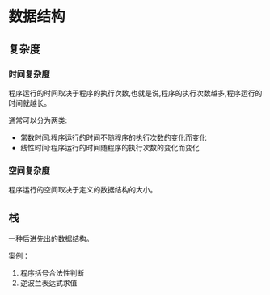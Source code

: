 # 数据结构

## 复杂度

### 时间复杂度

程序运行的时间取决于程序的执行次数,也就是说,程序的执行次数越多,程序运行的时间就越长。

通常可以分为两类:
- 常数时间:程序运行的时间不随程序的执行次数的变化而变化
- 线性时间:程序运行的时间随程序的执行次数的变化而变化

### 空间复杂度

程序运行的空间取决于定义的数据结构的大小。

## 栈

一种后进先出的数据结构。

案例：
1. 程序括号合法性判断
2. 逆波兰表达式求值
